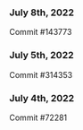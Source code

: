 ### July 8th, 2022

Commit #143773

### July 5th, 2022

Commit #314353


### July 4th, 2022

Commit #72281

